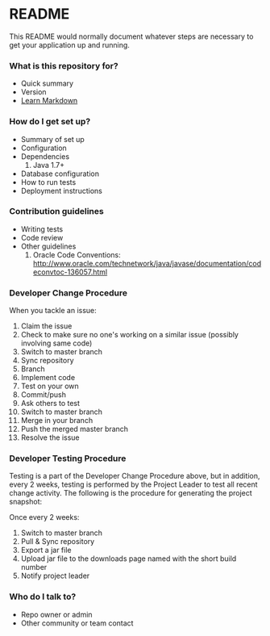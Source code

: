 # README #

This README would normally document whatever steps are necessary to get your application up and running.

### What is this repository for? ###

* Quick summary
* Version
* [Learn Markdown](https://bitbucket.org/tutorials/markdowndemo)

### How do I get set up? ###

* Summary of set up
* Configuration
* Dependencies
    1. Java 1.7+
* Database configuration
* How to run tests
* Deployment instructions

### Contribution guidelines ###

* Writing tests
* Code review
* Other guidelines
    1. Oracle Code Conventions: http://www.oracle.com/technetwork/java/javase/documentation/codeconvtoc-136057.html

### Developer Change Procedure ###

When you tackle an issue:

1. Claim the issue
2. Check to make sure no one's working on a similar issue (possibly involving same code)
3. Switch to master branch
4. Sync repository
5. Branch
6. Implement code
7. Test on your own
8. Commit/push
9. Ask others to test
10. Switch to master branch
11. Merge in your branch
12. Push the merged master branch
13. Resolve the issue

### Developer Testing Procedure ###

Testing is a part of the Developer Change Procedure above, but in addition, every 2 weeks, testing is performed by the Project Leader to test all recent change activity.  The following is the procedure for generating the project snapshot:

Once every 2 weeks:

1. Switch to master branch
2. Pull & Sync repository
3. Export a jar file
4. Upload jar file to the downloads page named with the short build number
5. Notify project leader

### Who do I talk to? ###

* Repo owner or admin
* Other community or team contact